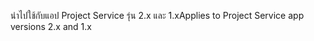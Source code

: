 <span data-ttu-id="3c636-101">นำไปใช้กับแอป Project Service รุ่น 2.x และ 1.x</span><span class="sxs-lookup"><span data-stu-id="3c636-101">Applies to Project Service app versions 2.x and 1.x</span></span>
